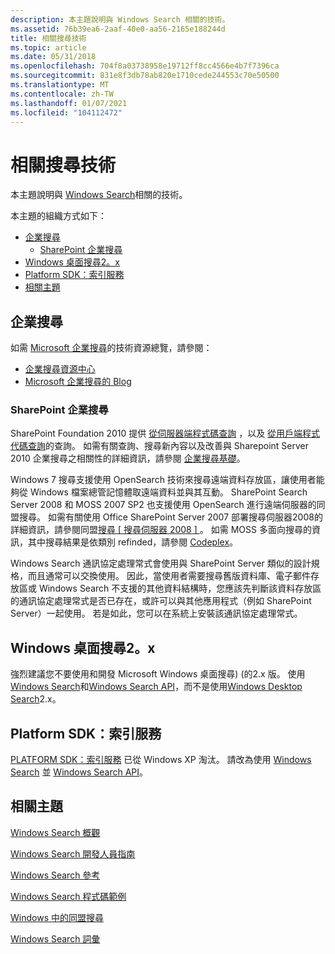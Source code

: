 ```yaml
---
description: 本主題說明與 Windows Search 相關的技術。
ms.assetid: 76b39ea6-2aaf-40e0-aa56-2165e188244d
title: 相關搜尋技術
ms.topic: article
ms.date: 05/31/2018
ms.openlocfilehash: 704f8a03738958e19712ff8cc4566e4b7f7396ca
ms.sourcegitcommit: 831e8f3db78ab820e1710cede244553c70e50500
ms.translationtype: MT
ms.contentlocale: zh-TW
ms.lasthandoff: 01/07/2021
ms.locfileid: "104112472"
---
```

# <a name="related-search-technologies"></a>相關搜尋技術

本主題說明與 [Windows Search](-search-3x-wds-overview.md)相關的技術。

本主題的組織方式如下：

-   [企業搜尋](#enterprise-search)
    -   [SharePoint 企業搜尋](#sharepoint-enterprise-search)
-   [Windows 桌面搜尋2。x](#windows-desktop-search-2x)
-   [Platform SDK：索引服務](#platform-sdk-indexing-service)
-   [相關主題](#related-topics)

## <a name="enterprise-search"></a>企業搜尋

如需 [Microsoft 企業搜尋](https://www.microsoft.com/enterprisesearch/en/us/default.aspx)的技術資源總覽，請參閱：

-   [企業搜尋資源中心](https://developer.microsoft.com/office/docs)
-   [Microsoft 企業搜尋的 Blog](https://blogs.msdn.com/b/enterprisesearch/rss.aspx)

### <a name="sharepoint-enterprise-search"></a>SharePoint 企業搜尋

SharePoint Foundation 2010 提供 [從伺服器端程式碼查詢](/previous-versions/office/developer/sharepoint-2010/ee536691(v=office.14)) ，以及 [從用戶端程式代碼查詢](/previous-versions/office/developer/sharepoint-2010/ee539764(v=office.14))的查詢。 如需有關查詢、搜尋新內容以及改善與 Sharepoint Server 2010 企業搜尋之相關性的詳細資訊，請參閱 [企業搜尋基礎](/previous-versions/office/ee554857(v=office.14))。

Windows 7 搜尋支援使用 OpenSearch 技術來搜尋遠端資料存放區，讓使用者能夠從 Windows 檔案總管記憶體取遠端資料並與其互動。 SharePoint Search Server 2008 和 MOSS 2007 SP2 也支援使用 OpenSearch 進行遠端伺服器的同盟搜尋。 如需有關使用 Office SharePoint Server 2007 部署搜尋伺服器2008的詳細資訊，請參閱同盟[搜尋 \[ 搜尋伺服器 2008 \] ](/previous-versions/office/bb931109(v=office.14))。 如需 MOSS 多面向搜尋的資訊，其中搜尋結果是依類別 refinded，請參閱 [Codeplex](https://www.codeplex.com/FacetedSearch)。

Windows Search 通訊協定處理常式會使用與 SharePoint Server 類似的設計規格，而且通常可以交換使用。 因此，當使用者需要搜尋舊版資料庫、電子郵件存放區或 Windows Search 不支援的其他資料結構時，您應該先判斷該資料存放區的通訊協定處理常式是否已存在，或許可以與其他應用程式（例如 SharePoint Server）一起使用。 若是如此，您可以在系統上安裝該通訊協定處理常式。

## <a name="windows-desktop-search-2x"></a>Windows 桌面搜尋2。x

強烈建議您不要使用和開發 Microsoft Windows 桌面搜尋)  (的2.x 版。 使用[Windows Search](-search-3x-wds-overview.md)和[Windows Search API](-search-reference-entry-page.md)，而不是使用[Windows Desktop Search](../lwef/-search-2x-wds-overview.md)2.x。

## <a name="platform-sdk-indexing-service"></a>Platform SDK：索引服務

[PLATFORM SDK：索引服務](/previous-versions/windows/desktop/indexsrv/indexsrv-portal) 已從 Windows XP 淘汰。 請改為使用 [Windows Search](-search-3x-wds-overview.md) 並 [Windows Search API](-search-reference-entry-page.md)。

## <a name="related-topics"></a>相關主題

<dl> <dt>

[Windows Search 概觀](-search-3x-wds-overview.md)
</dt> <dt>

[Windows Search 開發人員指南](-search-developers-guide-entry-page.md)
</dt> <dt>

[Windows Search 參考](-search-reference-entry-page.md)
</dt> <dt>

[Windows Search 程式碼範例](-search-samples-ovw.md)
</dt> <dt>

[Windows 中的同盟搜尋](-search-federated-search-overview.md)
</dt> <dt>

[Windows Search 詞彙](search-glossary.md)
</dt> </dl>

 

 
